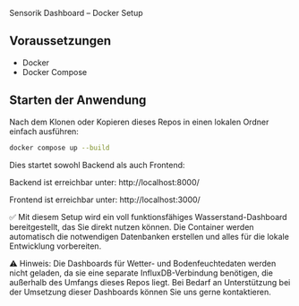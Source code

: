 Sensorik Dashboard – Docker Setup

## Voraussetzungen
- Docker
- Docker Compose

## Starten der Anwendung
Nach dem Klonen oder Kopieren dieses Repos in einen lokalen Ordner einfach ausführen:
```bash
docker compose up --build
```
Dies startet sowohl Backend als auch Frontend:

Backend ist erreichbar unter: http://localhost:8000/

Frontend ist erreichbar unter: http://localhost:3000/


✅ Mit diesem Setup wird ein voll funktionsfähiges Wasserstand-Dashboard bereitgestellt, das Sie direkt nutzen können. Die Container werden automatisch die notwendigen Datenbanken erstellen und alles für die lokale Entwicklung vorbereiten.

⚠️ Hinweis: Die Dashboards für Wetter- und Bodenfeuchtedaten werden nicht geladen, da sie eine separate InfluxDB-Verbindung benötigen, die außerhalb des Umfangs dieses Repos liegt. Bei Bedarf an Unterstützung bei der Umsetzung dieser Dashboards können Sie uns gerne kontaktieren.
